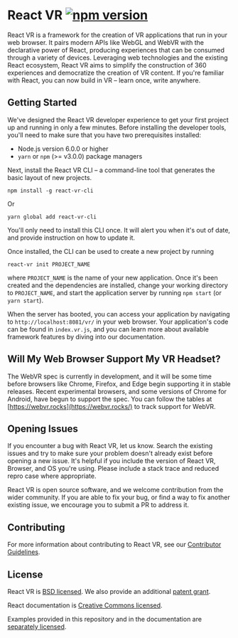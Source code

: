 # React VR [![npm version](https://badge.fury.io/js/react-native.svg)](https://badge.fury.io/js/react-native)

React VR is a framework for the creation of VR applications that run in your web browser. It pairs modern APIs like WebGL and WebVR with the declarative power of React, producing experiences that can be consumed through a variety of devices. Leveraging web technologies and the existing React ecosystem, React VR aims to simplify the construction of 360 experiences and democratize the creation of VR content. If you're familiar with React, you can now build in VR – learn once, write anywhere.

## Getting Started

We've designed the React VR developer experience to get your first project up and running in only a few minutes. Before installing the developer tools, you'll need to make sure that you have two prerequisites installed:

- Node.js version 6.0.0 or higher
- `yarn` or `npm` (>= v3.0.0) package managers

Next, install the React VR CLI – a command-line tool that generates the basic layout of new projects.

```
npm install -g react-vr-cli
```

Or

```
yarn global add react-vr-cli
```

You'll only need to install this CLI once. It will alert you when it's out of date, and provide instruction on how to update it.

Once installed, the CLI can be used to create a new project by running

```
react-vr init PROJECT_NAME
```

where `PROJECT_NAME` is the name of your new application. Once it's been created and the dependencies are installed, change your working directory to `PROJECT_NAME`, and start the application server by running `npm start` (or `yarn start`).

When the server has booted, you can access your application by navigating to `http://localhost:8081/vr/` in your web browser. Your application's code can be found in `index.vr.js`, and you can learn more about available framework features by diving into our documentation.

## Will My Web Browser Support My VR Headset?

The WebVR spec is currently in development, and it will be some time before browsers like Chrome, Firefox, and Edge begin supporting it in stable releases. Recent experimental browsers, and some versions of Chrome for Android, have begun to support the spec. You can follow the tables at [https://webvr.rocks](https://webvr.rocks/) to track support for WebVR.

## Opening Issues

If you encounter a bug with React VR, let us know. Search the existing issues and try to make sure your problem doesn't already exist before opening a new issue. It's helpful if you include the version of React VR, Browser, and OS you're using. Please include a stack trace and reduced repro case where appropriate.

React VR is open source software, and we welcome contribution from the wider community. If you are able to fix your bug, or find a way to fix another existing issue, we encourage you to submit a PR to address it.

## Contributing

For more information about contributing to React VR, see our [Contributor Guidelines](https://github.com/facebook/react-vr/blob/master/CONTRIBUTING.md).

## License

React VR is [BSD licensed](./LICENSE). We also provide an additional [patent grant](./PATENTS).

React documentation is [Creative Commons licensed](./LICENSE-docs).

Examples provided in this repository and in the documentation are [separately licensed](./LICENSE-examples).
